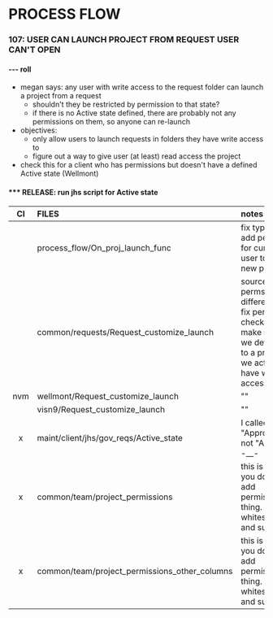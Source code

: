 # PROCESS FLOW

### 107: USER CAN LAUNCH PROJECT FROM REQUEST USER CAN'T OPEN
#### --- roll
* megan says: any user with write access to the request folder can launch a project from a request
    * shouldn't they be restricted by permission to that state?
    * if there is no Active state defined, there are probably not any permissions on them, so anyone can re-launch
* objectives:
    * only allow users to launch requests in folders they have write access to
    * figure out a way to give user (at least) read access the project
* check this for a client who has permissions but doesn't have a defined Active state (Wellmont)

#### *** RELEASE: run jhs script for Active state

| CI | FILES | notes |
|:--:|:--|:--|
||process_flow/On_proj_launch_func | fix typo, add perms for curr user to the new project |
||common/requests/Request_customize_launch  | source perms differently, fix perms check and make sure we default to a project we actually have write access to   |
|nvm|wellmont/Request_customize_launch  |   ""      |
||visn9/Request_customize_launch  |   ""      |
|x|maint/client/jhs/gov_reqs/Active_state|I called this "Approved", not "Active" -__-|
|x|common/team/project_permissions|this is how you do an add permissions thing. fix whitespace and such|
|x|common/team/project_permissions_other_columns|this is how you do an add permissions thing. fix whitespace and such|
